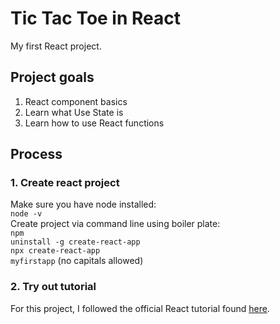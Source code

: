 # Tic Tac Toe in React
My first React project. 

## Project goals
1. React component basics
2. Learn what Use State is
3. Learn how to use React functions

## Process
### 1. Create react project
Make sure you have node installed: <br />
<code>node -v</code> 
<br />
Create project via command line using boiler plate:<br />
<code>npm uninstall -g create-react-app</code><br />
<code>npx create-react-app myfirstapp</code> (no capitals allowed)

### 2. Try out tutorial
For this project, I followed the official React tutorial found <a href="https://react.dev/learn/tutorial-tic-tac-toe">here</a>.
